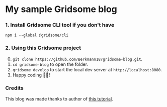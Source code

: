 # My sample Gridsome blog

### 1. Install Gridsome CLI tool if you don't have

`npm i --global @gridsome/cli`

### 2. Using this Gridsome project

0. `git clone https://github.com/Berkmann18/gridsome-blog.git`.
1. `cd gridsome-blog` to open the folder.
2. `gridsome develop` to start the local dev server at `http://localhost:8080`.
3. Happy coding 🎉🙌!

### Credits
This blog was made thanks to author of [this tutorial](https://alligator.io/vuejs/gridsome-blog).